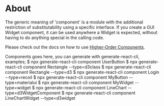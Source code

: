 
# About

The generic meaning of 'component' is a module with the additional restriction of substitutability using a specific interface. If you create a GUI Widget component, it can be used anywhere a Widget is expected, without having to do anything special in the calling code.

Please check out the docs on how to use [Higher-Order Components](https://reactjs.org/docs/higher-order-components.html).

Components goes here, you can generate with generate-react-cli, examples;
$ npx generate-react-cli component UserButton
$ npx generate-react-cli component Rectangle --type=d3class
$ npx generate-react-cli component Rectangle --type=d3
$ npx generate-react-cli component Login --type=recoil
$ npx generate-react-cli component MyButton --type=materialui
$ npx generate-react-cli component MyWidget --type=widget
$ npx generate-react-cli component LineChart --type=d3WidgetComponent
$ npx generate-react-cli component LineChartWidget --type=d3widget